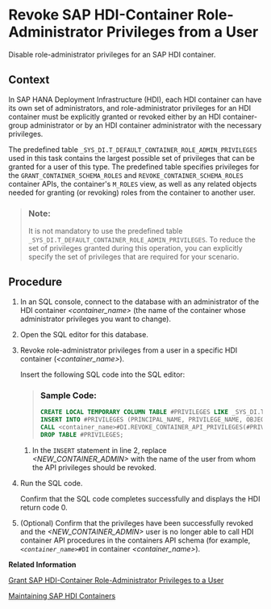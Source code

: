 <!-- loio9095f21eb0c840acb58bdc4ab9bcd05e -->

# Revoke SAP HDI-Container Role-Administrator Privileges from a User

Disable role-administrator privileges for an SAP HDI container.



## Context

In SAP HANA Deployment Infrastructure \(HDI\), each HDI container can have its own set of administrators, and role-administrator privileges for an HDI container must be explicitly granted or revoked either by an HDI container-group administrator or by an HDI container administrator with the necessary privileges.

The predefined table `_SYS_DI.T_DEFAULT_CONTAINER_ROLE_ADMIN_PRIVILEGES` used in this task contains the largest possible set of privileges that can be granted for a user of this type. The predefined table specifies privileges for the `GRANT_CONTAINER_SCHEMA_ROLES` and `REVOKE_CONTAINER_SCHEMA_ROLES` container APIs, the container's `M_ROLES` view, as well as any related objects needed for granting \(or revoking\) roles from the container to another user.

> ### Note:  
> It is not mandatory to use the predefined table `_SYS_DI.T_DEFAULT_CONTAINER_ROLE_ADMIN_PRIVILEGES`. To reduce the set of privileges granted during this operation, you can explicitly specify the set of privileges that are required for your scenario.



<a name="loio9095f21eb0c840acb58bdc4ab9bcd05e__steps_osn_qhd_l1b"/>

## Procedure

1.  In an SQL console, connect to the database with an administrator of the HDI container *<container\_name\>* \(the name of the container whose administrator privileges you want to change\).

2.  Open the SQL editor for this database.

3.  Revoke role-administrator privileges from a user in a specific HDI container \(*<container\_name\>*\).

    Insert the following SQL code into the SQL editor:

    > ### Sample Code:  
    > ```sql
    > CREATE LOCAL TEMPORARY COLUMN TABLE #PRIVILEGES LIKE _SYS_DI.TT_API_PRIVILEGES;
    > INSERT INTO #PRIVILEGES (PRINCIPAL_NAME, PRIVILEGE_NAME, OBJECT_NAME) SELECT '<NEW_CONTAINER_ADMIN>', PRIVILEGE_NAME, OBJECT_NAME FROM _SYS_DI.T_DEFAULT_CONTAINER_ROLE_ADMIN_PRIVILEGES WHERE NOT (PRIVILEGE_NAME = 'SELECT' AND OBJECT_NAME LIKE '_SYS_DI.T%');
    > CALL <container_name>#DI.REVOKE_CONTAINER_API_PRIVILEGES(#PRIVILEGES, _SYS_DI.T_NO_PARAMETERS, ?, ?, ?);
    > DROP TABLE #PRIVILEGES; 
    > ```

    1.  In the `INSERT` statement in line 2, replace *<NEW\_CONTAINER\_ADMIN\>* with the name of the user from whom the API privileges should be revoked.


4.  Run the SQL code.

    Confirm that the SQL code completes successfully and displays the HDI return code 0.

5.  \(Optional\) Confirm that the privileges have been successfully revoked and the *<NEW\_CONTAINER\_ADMIN\>* user is no longer able to call HDI container API procedures in the containers API schema \(for example, <code><i class="varname">&lt;container_name&gt;</i>#DI</code> in container *<container\_name\>*\).


**Related Information**  


[Grant SAP HDI-Container Role-Administrator Privileges to a User](grant-sap-hdi-container-role-administrator-pri-932e605.md "Enable role-administrator access to an SAP HDI container.")

[Maintaining SAP HDI Containers](maintaining-sap-hdi-containers-bcd6e27.md "An HDI container administrator configures and controls access to a SAP HDI container.")

